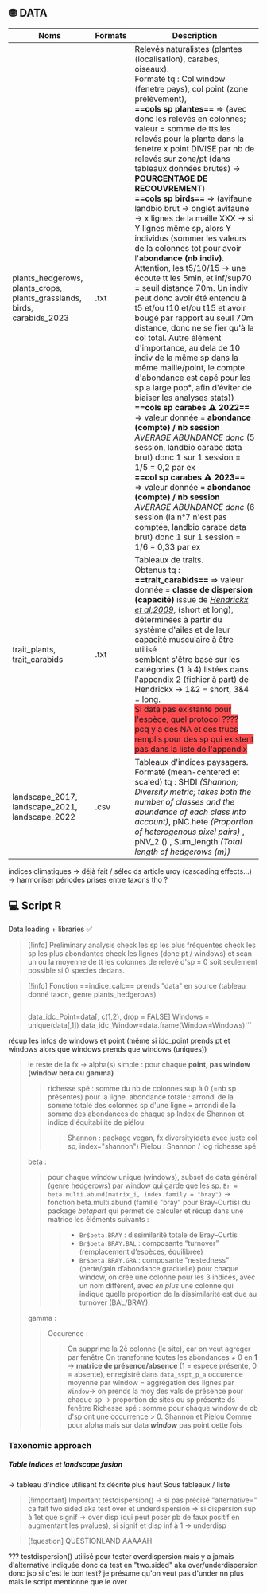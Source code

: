 
## ⛃ DATA 

| Noms                                                                    | Formats | Description                                                                                                                                                                                                                                                                                                                                                                                                                                                                                                                                                                                                                                                                                                                                                                                                                                                                                                                                                                                                                                                                                                                                                                                                                                                                                                                                                                                                                                                                              |
| ----------------------------------------------------------------------- | ------- | ---------------------------------------------------------------------------------------------------------------------------------------------------------------------------------------------------------------------------------------------------------------------------------------------------------------------------------------------------------------------------------------------------------------------------------------------------------------------------------------------------------------------------------------------------------------------------------------------------------------------------------------------------------------------------------------------------------------------------------------------------------------------------------------------------------------------------------------------------------------------------------------------------------------------------------------------------------------------------------------------------------------------------------------------------------------------------------------------------------------------------------------------------------------------------------------------------------------------------------------------------------------------------------------------------------------------------------------------------------------------------------------------------------------------------------------------------------------------------------------- |
| plants_hedgerows, plants_crops, plants_grasslands, birds, carabids_2023 | .txt    | Relevés naturalistes (plantes (localisation), carabes, oiseaux). <br>Formaté tq : Col window (fenetre pays), col point (zone prélèvement), <br>**==cols sp plantes==** => (avec donc les relevés en colonnes; valeur = somme de tts les relevés pour la plante dans la fenetre x point DIVISE par nb de relevés sur zone/pt (dans tableaux données brutes) → **POURCENTAGE DE RECOUVREMENT**)<br>**==cols sp birds==** => (avifaune landbio brut → onglet avifaune → x lignes de la maille XXX → si  Y lignes même sp, alors Y individus (sommer les valeurs de la colonnes tot pour avoir l'**abondance (nb indiv)**. Attention, les t5/10/15 → une écoute tt les 5min, et inf/sup70 = seuil distance 70m. Un indiv peut donc avoir été entendu à t5 et/ou t10 et/ou t15 et avoir bougé par rapport au seuil 70m distance, donc ne se fier qu'à la col total. Autre élément d'importance, au dela de 10 indiv de la même sp dans la même maille/point, le compte d'abondance est capé pour les sp a large pop°, afin d'éviter de biaiser les analyses stats))<br>**==cols sp carabes ⚠ 2022==** => valeur donnée = **abondance (compte) / nb session** *AVERAGE ABUNDANCE donc* (5 session, landbio carabe data brut) donc 1 sur 1 session = 1/5 = 0,2 par ex<br>**==col sp carabes ⚠ 2023==** => valeur donnée = **abondance (compte) / nb session** *AVERAGE ABUNDANCE donc* (6 session (la n°7 n'est pas comptée, landbio carabe data brut) donc 1 sur 1 session = 1/6 = 0,33 par ex |
| trait_plants, trait_carabids                                            | .txt    | Tableaux de traits. <br>Obtenus tq : <br>**==trait_carabids==** => valeur donnée = **classe de dispersion (capacité)** issue de *[Hendrickx et al;2009](https://doi.org/10.1111/j.1466-8238.2009.00473.x)*, (short et long), déterminées à partir du système d'ailes et de leur capacité musculaire à être utilisé<br>semblent s'être basé sur les catégories (1 à 4) listées dans l'appendix 2 (fichier à part) de Hendrickx → 1&2 = short, 3&4 = long. <br><span style="background:#ff4d4f">Si data pas existante pour l'espèce, quel protocol ???? pcq y a des NA et des trucs remplis pour des sp qui existent pas dans la liste de l'appendix </span>                                                                                                                                                                                                                                                                                                                                                                                                                                                                                                                                                                                                                                                                                                                                                                                                                               |
| landscape_2017, landscape_2021, landscape_2022                          | .csv    | Tableaux d'indices paysagers.<br>Formaté (mean-centered et scaled) tq : SHDI *(Shannon; Diversity metric; takes both the number of classes and the abundance of each class into account)*, pNC.hete *(Proportion of heterogenous pixel pairs)* , pNV_2 () , Sum_length *(Total length of hedgerows (m))*                                                                                                                                                                                                                                                                                                                                                                                                                                                                                                                                                                                                                                                                                                                                                                                                                                                                                                                                                                                                                                                                                                                                                                                 |


indices climatiques → déjà fait / sélec ds article uroy (cascading effects...) → harmoniser périodes prises entre taxons tho ?

## 💻 Script  R 


Data loading + libraries ✅

>[!info] Preliminary analysis
>check les sp les plus fréquentes
>check les sp les plus abondantes
>check les lignes (donc pt / windows) et scan un ou la moyenne de tt les colonnes de relevé d'sp = 0 soit seulement possible si 0 species dedans.

> [!info] Fonction ==indice_calc==
>prends "data" en source (tableau donné taxon, genre plants_hedgerows)
>>``` r
>data_idc_Point=data[, c(1,2), drop = FALSE]
>Windows = unique(data[,1])
>data_idc_Window=data.frame(Window=Windows)```
>
récup les infos de windows et point (même si idc_point prends pt et windows alors que windows prends que windows (uniques))
>
> le reste de la fx → 
> alpha(s) simple : pour chaque **point, pas window (window beta ou gamma)**
>> richesse spé : somme du nb de colonnes sup à 0 (=nb sp présentes) pour la ligne.
>> abondance totale : arrondi de la somme totale des colonnes sp d'une ligne = arrondi de la somme des abondances de chaque sp
>> Index de Shannon et indice d'équitabilité de piélou:
>>> Shannon : package vegan, fx diversity(data avec juste col sp, index="shannon")
>>> Pielou : Shannon / log richesse spé
>
> beta :
>> pour chaque window unique (windows), subset de data général (genre hedgerows) par window qui garde que les sp.
>> `Br = beta.multi.abund(matrix_i, index.family = "bray")` → fonction beta.multi.abund (famille "bray" pour Bray-Curtis) du package *betapart* qui permet de calculer et récup dans une matrice les éléments suivants :
>>>- `Br$beta.BRAY` : dissimilarité totale de Bray–Curtis
>>>- `Br$beta.BRAY.BAL` : composante “turnover” (remplacement d’espèces, équilibrée)
>>>- `Br$beta.BRAY.GRA` : composante “nestedness” (perte/gain d’abondance graduelle)
>>pour chaque window, on crée une colonne pour les 3 indices, avec un nom différent, avec *en plus* une colonne qui indique quelle proportion de la dissimilarité est due au turnover (BAL/BRAY).
>
>gamma : 
>>Occurence :
>>>On supprime la 2è colonne (le site), car on veut agréger par fenêtre
>>>On transforme toutes les abondances ≠ 0 en **1** → **matrice de présence/absence** (1 = espèce présente, 0 = absente), enregistré dans `data_sspt_p_a`
>>>occurence moyenne par window = aggrégation des lignes par `Window`→ on prends la moy des vals de présence pour chaque sp → proportion de sites ou sp présente ds fenêtre
>>Richesse spé :
>>> somme pour chaque window de cb d'sp ont une occurrence > 0.
>>Shannon et Pielou
>>> Comme pour alpha mais sur data ***window*** pas point cette fois

### Taxonomic approach

##### Table indices et landscape fusion
→ tableau d'indice utilisant fx décrite plus haut
Sous tableaux / liste





>[!important] Important
> testdispersion() → si pas précisé "alternative=" ca fait two sided aka test over et underdispersion
> => si dispersion sup à 1et que signif → over disp (qui peut poser pb de faux positif en augmentant les pvalues), si signif et disp inf à 1 → underdisp

>[!question] QUESTIONLAND AAAAAH
>
??? testdispersion() utilisé pour tester overdispersion mais y a jamais d'alternative indiquée donc ca test en "two.sided" aka over/underdispersion donc jsp si c'est le bon test? je présume qu'on veut pas d'under nn plus mais le script mentionne que le over


